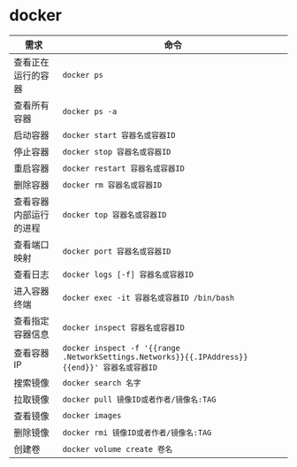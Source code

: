 # docker

| 需求                   | 命令                                                                                          |
| ---------------------- | --------------------------------------------------------------------------------------------- |
| 查看正在运行的容器     | `docker ps`                                                                                   |
| 查看所有容器           | `docker ps -a`                                                                                |
| 启动容器               | `docker start 容器名或容器ID`                                                                 |
| 停止容器               | `docker stop 容器名或容器ID`                                                                  |
| 重启容器               | `docker restart 容器名或容器ID`                                                               |
| 删除容器               | `docker rm 容器名或容器ID`                                                                    |
| 查看容器内部运行的进程 | `docker top 容器名或容器ID`                                                                   |
| 查看端口映射           | `docker port 容器名或容器ID`                                                                  |
| 查看日志               | `docker logs [-f] 容器名或容器ID`                                                             |
| 进入容器终端           | `docker exec -it 容器名或容器ID /bin/bash`                                                    |
| 查看指定容器信息       | `docker inspect 容器名或容器ID`                                                               |
| 查看容器IP             | `docker inspect -f '{{range .NetworkSettings.Networks}}{{.IPAddress}}{{end}}' 容器名或容器ID` |
| 搜索镜像               | `docker search 名字`                                                                          |
| 拉取镜像               | `docker pull 镜像ID或者作者/镜像名:TAG`                                                       |
| 查看镜像               | `docker images`                                                                               |
| 删除镜像               | `docker rmi 镜像ID或者作者/镜像名:TAG`                                                        |
| 创建卷                 | `docker volume create 卷名`                                                                   |

